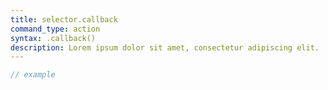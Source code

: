 ```yaml
---
title: selector.callback
command_type: action
syntax: .callback()
description: Lorem ipsum dolor sit amet, consectetur adipiscing elit.
---
```


```javascript
// example
```